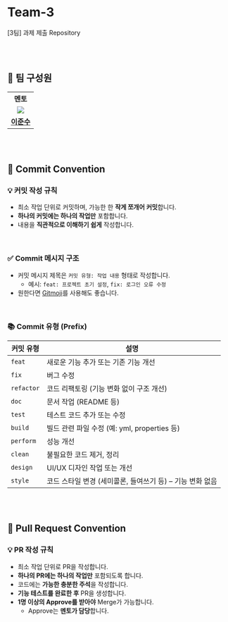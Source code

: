 # Team-3  
[3팀] 과제 제출 Repository

<br><br>

## 👥 팀 구성원

<table width="50%" align="center">
    <tr>
        <td align="center"><b>멘토</b></td>
<!--         <td align="center"><b>멘티</b></td>
        <td align="center"><b>멘티</b></td>
        <td align="center"><b>멘티</b></td> -->
    </tr>
    <tr>
        <td align="center"><img src="https://avatars.githubusercontent.com/u/159103870?v=4"></td>
    </tr>
    <tr>
        <td align="center"><b><a href="https://github.com/ijunsoo">이준수</a></b></td>
    </tr>
</table>

<br><br>

## 📌 Commit Convention

### 💡 커밋 작성 규칙
- 최소 작업 단위로 커밋하며, 가능한 한 **작게 쪼개어 커밋**합니다.
- **하나의 커밋에는 하나의 작업만** 포함합니다.
- 내용을 **직관적으로 이해하기 쉽게** 작성합니다.

<br>

### ✅ Commit 메시지 구조
- 커밋 메시지 제목은 `커밋 유형: 작업 내용` 형태로 작성합니다.
    - 예시: `feat: 프로젝트 초기 설정`, `fix: 로그인 오류 수정`
- 원한다면 [Gitmoji](https://inpa.tistory.com/entry/GIT-%E2%9A%A1%EF%B8%8F-Gitmoji-%EC%82%AC%EC%9A%A9%EB%B2%95-Gitmoji-cli)를 사용해도 좋습니다.

<br>

### 📚 Commit 유형 (Prefix)

| 커밋 유형 | 설명 |
|-----------|------|
| `feat` | 새로운 기능 추가 또는 기존 기능 개선 |
| `fix` | 버그 수정 |
| `refactor` | 코드 리팩토링 (기능 변화 없이 구조 개선) |
| `doc` | 문서 작업 (README 등) |
| `test` | 테스트 코드 추가 또는 수정 |
| `build` | 빌드 관련 파일 수정 (예: yml, properties 등) |
| `perform` | 성능 개선 |
| `clean` | 불필요한 코드 제거, 정리 |
| `design` | UI/UX 디자인 작업 또는 개선 |
| `style` | 코드 스타일 변경 (세미콜론, 들여쓰기 등) – 기능 변화 없음 |

<br><br>

## 📌 Pull Request Convention

### 💡 PR 작성 규칙
- 최소 작업 단위로 PR을 작성합니다.
- **하나의 PR에는 하나의 작업만** 포함되도록 합니다.
- 코드에는 **가능한 충분한 주석**을 작성합니다.
- **기능 테스트를 완료한 후** PR을 생성합니다.
- **1명 이상의 Approve를 받아야** Merge가 가능합니다.
    - Approve는 **멘토가 담당**합니다.
